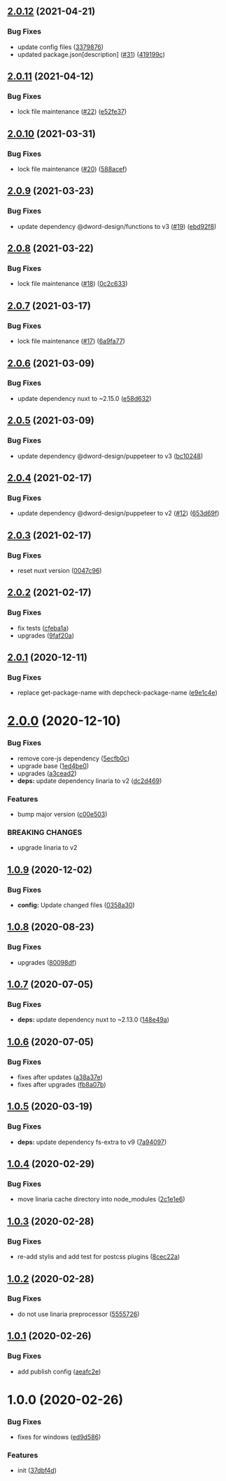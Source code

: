 ## [2.0.12](https://github.com/dword-design/nuxt-linaria/compare/v2.0.11...v2.0.12) (2021-04-21)


### Bug Fixes

* update config files ([3379876](https://github.com/dword-design/nuxt-linaria/commit/33798765f223afa12cece0bfd9a36c3d6c23fd0d))
* updated package.json[description] ([#31](https://github.com/dword-design/nuxt-linaria/issues/31)) ([419199c](https://github.com/dword-design/nuxt-linaria/commit/419199c9df6e3dd1dcf0f3611199ab362d8594c7))

## [2.0.11](https://github.com/dword-design/nuxt-linaria/compare/v2.0.10...v2.0.11) (2021-04-12)


### Bug Fixes

* lock file maintenance ([#22](https://github.com/dword-design/nuxt-linaria/issues/22)) ([e52fe37](https://github.com/dword-design/nuxt-linaria/commit/e52fe37b6bd6b3886c6878aa939d4cf307c53fb6))

## [2.0.10](https://github.com/dword-design/nuxt-linaria/compare/v2.0.9...v2.0.10) (2021-03-31)


### Bug Fixes

* lock file maintenance ([#20](https://github.com/dword-design/nuxt-linaria/issues/20)) ([588acef](https://github.com/dword-design/nuxt-linaria/commit/588acef26b161601a66885d3e60a3cd73ef7083c))

## [2.0.9](https://github.com/dword-design/nuxt-linaria/compare/v2.0.8...v2.0.9) (2021-03-23)


### Bug Fixes

* update dependency @dword-design/functions to v3 ([#19](https://github.com/dword-design/nuxt-linaria/issues/19)) ([ebd92f8](https://github.com/dword-design/nuxt-linaria/commit/ebd92f83a9210de89396ea965c066015f2471ae0))

## [2.0.8](https://github.com/dword-design/nuxt-linaria/compare/v2.0.7...v2.0.8) (2021-03-22)


### Bug Fixes

* lock file maintenance ([#18](https://github.com/dword-design/nuxt-linaria/issues/18)) ([0c2c633](https://github.com/dword-design/nuxt-linaria/commit/0c2c6330cefc90c8145794ef9b73b67ffbadfd1d))

## [2.0.7](https://github.com/dword-design/nuxt-linaria/compare/v2.0.6...v2.0.7) (2021-03-17)


### Bug Fixes

* lock file maintenance ([#17](https://github.com/dword-design/nuxt-linaria/issues/17)) ([6a9fa77](https://github.com/dword-design/nuxt-linaria/commit/6a9fa771072e2264e9e279a76e74ebfe4a029a3e))

## [2.0.6](https://github.com/dword-design/nuxt-linaria/compare/v2.0.5...v2.0.6) (2021-03-09)


### Bug Fixes

* update dependency nuxt to ~2.15.0 ([e58d632](https://github.com/dword-design/nuxt-linaria/commit/e58d63264b703fb8175668e53c01102a050a6135))

## [2.0.5](https://github.com/dword-design/nuxt-linaria/compare/v2.0.4...v2.0.5) (2021-03-09)


### Bug Fixes

* update dependency @dword-design/puppeteer to v3 ([bc10248](https://github.com/dword-design/nuxt-linaria/commit/bc10248a10aac13be9b0d05a82cb658f4aea247f))

## [2.0.4](https://github.com/dword-design/nuxt-linaria/compare/v2.0.3...v2.0.4) (2021-02-17)


### Bug Fixes

* update dependency @dword-design/puppeteer to v2 ([#12](https://github.com/dword-design/nuxt-linaria/issues/12)) ([653d69f](https://github.com/dword-design/nuxt-linaria/commit/653d69fd81a3b4614505eb96f61e27bc2bb1a578))

## [2.0.3](https://github.com/dword-design/nuxt-linaria/compare/v2.0.2...v2.0.3) (2021-02-17)


### Bug Fixes

* reset nuxt version ([0047c96](https://github.com/dword-design/nuxt-linaria/commit/0047c96675891702e25872b38383f067ebaff4d1))

## [2.0.2](https://github.com/dword-design/nuxt-linaria/compare/v2.0.1...v2.0.2) (2021-02-17)


### Bug Fixes

* fix tests ([cfeba1a](https://github.com/dword-design/nuxt-linaria/commit/cfeba1aedc2ee850f9d394051c1edda7cb22e182))
* upgrades ([9faf20a](https://github.com/dword-design/nuxt-linaria/commit/9faf20aa8ddc3edf55927451b41fa5aa749c6b15))

## [2.0.1](https://github.com/dword-design/nuxt-linaria/compare/v2.0.0...v2.0.1) (2020-12-11)


### Bug Fixes

* replace get-package-name with depcheck-package-name ([e9e1c4e](https://github.com/dword-design/nuxt-linaria/commit/e9e1c4e8ee922e177491b4d95dc8ffcca5b8e529))

# [2.0.0](https://github.com/dword-design/nuxt-linaria/compare/v1.0.9...v2.0.0) (2020-12-10)


### Bug Fixes

* remove core-js dependency ([5ecfb0c](https://github.com/dword-design/nuxt-linaria/commit/5ecfb0c4c040b1ddb2cbf908dab5c9461c0e7bbe))
* upgrade base ([1ed4be0](https://github.com/dword-design/nuxt-linaria/commit/1ed4be07d478d5fadb0578f6a9900cffbd369c96))
* upgrades ([a3cead2](https://github.com/dword-design/nuxt-linaria/commit/a3cead250d014bec502cfdb1181d4432c99a98be))
* **deps:** update dependency linaria to v2 ([dc2d469](https://github.com/dword-design/nuxt-linaria/commit/dc2d4696c48a91ee97e495570fd31fbc0dadd0da))


### Features

* bump major version ([c00e503](https://github.com/dword-design/nuxt-linaria/commit/c00e50390091593ac771145a76dd410f87d130e4))


### BREAKING CHANGES

* upgrade linaria to v2

## [1.0.9](https://github.com/dword-design/nuxt-linaria/compare/v1.0.8...v1.0.9) (2020-12-02)


### Bug Fixes

* **config:** Update changed files ([0358a30](https://github.com/dword-design/nuxt-linaria/commit/0358a302d4a2c93d7c9f948fcdafe920b1ce13c5))

## [1.0.8](https://github.com/dword-design/nuxt-linaria/compare/v1.0.7...v1.0.8) (2020-08-23)


### Bug Fixes

* upgrades ([80098df](https://github.com/dword-design/nuxt-linaria/commit/80098dfb7c7b2b08a9072d8ef7bf9b3c1f1f824e))

## [1.0.7](https://github.com/dword-design/nuxt-linaria/compare/v1.0.6...v1.0.7) (2020-07-05)


### Bug Fixes

* **deps:** update dependency nuxt to ~2.13.0 ([148e49a](https://github.com/dword-design/nuxt-linaria/commit/148e49ad6c64ed56c89563fe7659332b438f0af0))

## [1.0.6](https://github.com/dword-design/nuxt-linaria/compare/v1.0.5...v1.0.6) (2020-07-05)


### Bug Fixes

* fixes after updates ([a38a37e](https://github.com/dword-design/nuxt-linaria/commit/a38a37e71b03f089561aaf6c93b7b60719a4ccd9))
* fixes after upgrades ([fb8a07b](https://github.com/dword-design/nuxt-linaria/commit/fb8a07b105a8177cca9a7b4f4c1bee2dcbf2a2d9))

## [1.0.5](https://github.com/dword-design/nuxt-linaria/compare/v1.0.4...v1.0.5) (2020-03-19)


### Bug Fixes

* **deps:** update dependency fs-extra to v9 ([7a94097](https://github.com/dword-design/nuxt-linaria/commit/7a94097c5b62fcf82da5bc6bd630fa6c7735b8dd))

## [1.0.4](https://github.com/dword-design/nuxt-linaria/compare/v1.0.3...v1.0.4) (2020-02-29)


### Bug Fixes

* move linaria cache directory into node_modules ([2c1e1e6](https://github.com/dword-design/nuxt-linaria/commit/2c1e1e6ab7ba5ace2af157f83420028b067ebc7d))

## [1.0.3](https://github.com/dword-design/nuxt-linaria/compare/v1.0.2...v1.0.3) (2020-02-28)


### Bug Fixes

* re-add stylis and add test for postcss plugins ([8cec22a](https://github.com/dword-design/nuxt-linaria/commit/8cec22a52761feba02a56abf03962a099d9e7a98))

## [1.0.2](https://github.com/dword-design/nuxt-linaria/compare/v1.0.1...v1.0.2) (2020-02-28)


### Bug Fixes

* do not use linaria preprocessor ([5555726](https://github.com/dword-design/nuxt-linaria/commit/5555726c8e5d72c20d3d4aa1122cae58d75f0d64))

## [1.0.1](https://github.com/dword-design/nuxt-linaria/compare/v1.0.0...v1.0.1) (2020-02-26)


### Bug Fixes

* add publish config ([aeafc2e](https://github.com/dword-design/nuxt-linaria/commit/aeafc2e8d2fafc5d4727048c27fc458a5125c03f))

# 1.0.0 (2020-02-26)


### Bug Fixes

* fixes for windows ([ed9d586](https://github.com/dword-design/nuxt-linaria/commit/ed9d586913b22602dc30f0dc3ebc99c86f69ea9d))


### Features

* init ([37dbf4d](https://github.com/dword-design/nuxt-linaria/commit/37dbf4d0735c510d7a46c94423f86fd78b4c3964))
